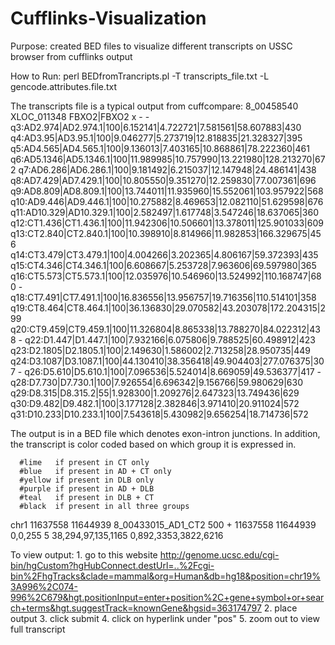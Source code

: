 Cufflinks-Visualization
=======================

Purpose: created BED files to visualize different transcripts on USSC browser from cufflinks output

How to Run:
  perl BEDfromTrancripts.pl -T transcripts_file.txt -L gencode.attributes.file.txt

The transcripts file is a typical output from cuffcompare:
8\_00458540	XLOC\_011348	FBXO2|FBXO2	x	-	-	q3:AD2.974|AD2.974.1|100|6.152141|4.722721|7.581561|58.607883|430	q4:AD3.95|AD3.95.1|100|9.046277|5.273719|12.818835|21.328327|395	q5:AD4.565|AD4.565.1|100|9.136013|7.403165|10.868861|78.222360|461	q6:AD5.1346|AD5.1346.1|100|11.989985|10.757990|13.221980|128.213270|672	q7:AD6.286|AD6.286.1|100|9.181492|6.215037|12.147948|24.486141|438	q8:AD7.429|AD7.429.1|100|10.805550|9.351270|12.259830|77.007361|696	q9:AD8.809|AD8.809.1|100|13.744011|11.935960|15.552061|103.957922|568	q10:AD9.446|AD9.446.1|100|10.275882|8.469653|12.082110|51.629598|676	q11:AD10.329|AD10.329.1|100|2.582497|1.617748|3.547246|18.637065|360	q12:CT1.436|CT1.436.1|100|11.942306|10.506601|13.378011|125.901033|609	q13:CT2.840|CT2.840.1|100|10.398910|8.814966|11.982853|166.329675|456	q14:CT3.479|CT3.479.1|100|4.004266|3.202365|4.806167|59.372393|435	q15:CT4.346|CT4.346.1|100|6.608667|5.253728|7.963606|69.597980|365	q16:CT5.573|CT5.573.1|100|12.035976|10.546960|13.524992|110.168747|680	-	q18:CT7.491|CT7.491.1|100|16.836556|13.956757|19.716356|110.514101|358	q19:CT8.464|CT8.464.1|100|36.136830|29.070582|43.203078|172.204315|299	q20:CT9.459|CT9.459.1|100|11.326804|8.865338|13.788270|84.022312|438	-	q22:D1.447|D1.447.1|100|7.932166|6.075806|9.788525|60.498912|423	q23:D2.1805|D2.1805.1|100|2.149630|1.586002|2.713258|28.950735|449	q24:D3.1087|D3.1087.1|100|44.130410|38.356418|49.904403|277.076375|307	-	q26:D5.610|D5.610.1|100|7.096536|5.524014|8.669059|49.536377|417	-	q28:D7.730|D7.730.1|100|7.926554|6.696342|9.156766|59.980629|630	q29:D8.315|D8.315.2|55|1.928300|1.209276|2.647323|13.749436|629	q30:D9.482|D9.482.1|100|3.177128|2.382846|3.971410|20.911024|572	q31:D10.233|D10.233.1|100|7.543618|5.430982|9.656254|18.714736|572

The output is in a BED file which denotes exon-intron junctions.
In addition, the transcript is color coded based on which group it is expressed in. 

	  #lime   if present in CT only 
	  #blue   if present in AD + CT only
	  #yellow if present in DLB only
	  #purple if present in AD + DLB 
	  #teal   if present in DLB + CT
	  #black  if present in all three groups
	  
chr1	11637558	11644939	8\_00433015\_AD1\_CT2	500	+	11637558	11644939	0,0,255	5	38,294,97,135,1165	0,892,3353,3822,6216

To view output:
	1. go to this website <http://genome.ucsc.edu/cgi-bin/hgCustom?hgHubConnect.destUrl=..%2Fcgi-bin%2FhgTracks&clade=mammal&org=Human&db=hg18&position=chr19%3A996%2C074-996%2C679&hgt.positionInput=enter+position%2C+gene+symbol+or+search+terms&hgt.suggestTrack=knownGene&hgsid=363174797> 
	2. place output
	3. click submit
	4. click on hyperlink under "pos"
	5. zoom out to view full transcript
